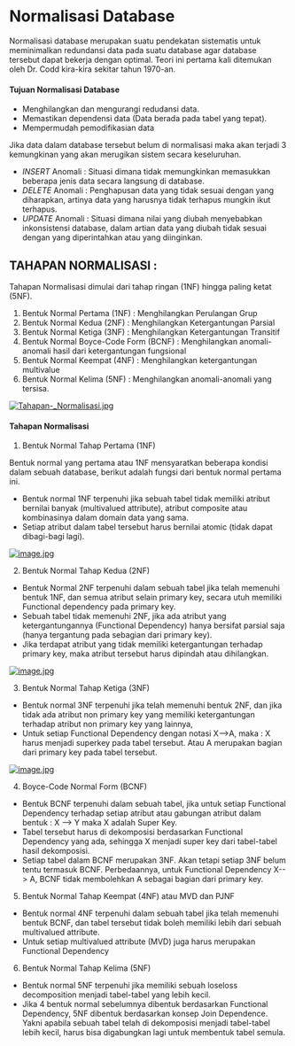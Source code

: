 # Normalisasi Database
Normalisasi database merupakan suatu pendekatan sistematis untuk meminimalkan redundansi data pada suatu database agar database tersebut dapat bekerja dengan optimal. Teori ini pertama kali ditemukan oleh Dr. Codd kira-kira sekitar tahun 1970-an.

#### Tujuan Normalisasi Database

- Menghilangkan dan mengurangi redudansi data.
- Memastikan dependensi data (Data berada pada tabel yang tepat).
- Mempermudah pemodifikasian data

Jika data dalam database tersebut belum di normalisasi maka akan terjadi 3 kemungkinan yang akan merugikan sistem secara keseluruhan.

- *INSERT* Anomali : Situasi dimana tidak memungkinkan memasukkan beberapa jenis data secara langsung di database.
- *DELETE* Anomali : Penghapusan data yang tidak sesuai dengan yang diharapkan, artinya data yang harusnya tidak terhapus mungkin ikut terhapus.
- *UPDATE* Anomali : Situasi dimana nilai yang diubah menyebabkan inkonsistensi database, dalam artian data yang diubah tidak sesuai dengan yang diperintahkan atau yang diinginkan.

## TAHAPAN NORMALISASI : 

Tahapan Normalisasi dimulai dari tahap ringan (1NF) hingga paling ketat (5NF).

1. Bentuk Normal Pertama (1NF) : Menghilangkan Perulangan Grup
2. Bentuk Normal Kedua (2NF)   : Menghilangkan Ketergantungan Parsial
3. Bentuk Normal Ketiga (3NF)  : Menghilangkan Ketergantungan Transitif
4. Bentuk Normal Boyce-Code Form (BCNF) : Menghilangkan anomali-anomali hasil dari ketergantungan fungsional
5. Bentuk Normal Keempat (4NF) : Menghilangkan ketergantungan multivalue
6. Bentuk Normal Kelima (5NF)  : Menghilangkan anomali-anomali yang tersisa.

[![Tahapan-_Normalisasi.jpg](https://s1.postimg.org/5nyhs6wxu7/Tahapan-_Normalisasi.jpg)](https://postimg.org/image/8bny2jpz63/)


#### Tahapan Normalisasi
1. Bentuk Normal Tahap Pertama (1NF)

Bentuk normal yang pertama atau 1NF mensyaratkan beberapa kondisi dalam sebuah database, berikut adalah fungsi dari bentuk normal pertama ini.

* Bentuk normal 1NF terpenuhi jika sebuah tabel tidak memiliki atribut bernilai banyak (multivalued attribute), atribut composite atau kombinasinya dalam domain data yang sama.
* Setiap atribut dalam tabel tersebut harus bernilai atomic (tidak dapat dibagi-bagi lagi).

[![image.jpg](https://s1.postimg.org/4srj52x9wv/image.jpg)](https://postimg.org/image/9btk822quj/)

2. Bentuk Normal Tahap Kedua (2NF)

* Bentuk Normal 2NF terpenuhi dalam sebuah tabel jika telah memenuhi bentuk 1NF, dan semua atribut selain primary key, secara utuh memiliki Functional dependency pada primary key.
* Sebuah tabel tidak memenuhi 2NF, jika ada atribut yang ketergantungannya (Functional Dependency) hanya bersifat parsial saja (hanya tergantung pada sebagian dari primary key).
* Jika terdapat atribut yang tidak memiliki ketergantungan terhadap primary key, maka atribut tersebut harus dipindah atau dihilangkan.

[![image.jpg](https://s1.postimg.org/7nwyp16yun/image.jpg)](https://postimg.org/image/5hxk39fb3f/)

3. Bentuk Normal Tahap Ketiga (3NF)

* Bentuk normal 3NF terpenuhi jika telah memenuhi bentuk 2NF, dan jika tidak ada atribut non primary key yang memiliki ketergantungan terhadap atribut non primary key yang lainnya,
* Untuk setiap Functional Dependency dengan notasi X-->A, maka : X harus menjadi superkey pada tabel tersebut. Atau A merupakan bagian dari primary key pada tabel tersebut.

[![image.jpg](https://s1.postimg.org/1ybmdgniu7/image.jpg)](https://postimg.org/image/4pkolj9mvv/)

4. Boyce-Code Normal Form (BCNF)

* Bentuk BCNF terpenuhi dalam sebuah tabel, jika untuk setiap Functional Dependency terhadap setiap atribut atau gabungan atribut dalam bentuk : X --> Y maka X adalah Super Key.
* Tabel tersebut harus di dekomposisi berdasarkan Functional Dependency yang ada, sehingga X menjadi super key dari tabel-tabel hasil dekomposisi.
* Setiap tabel dalam BCNF merupakan 3NF. Akan tetapi setiap 3NF belum tentu termasuk BCNF. Perbedaannya, untuk Functional Dependency X--> A, BCNF tidak membolehkan A sebagai bagian dari primary key.

5. Bentuk Normal Tahap Keempat (4NF) atau MVD dan PJNF

* Bentuk normal 4NF terpenuhi dalam sebuah tabel jika telah memenuhi bentuk BCNF, dan tabel tersebut tidak boleh memiliki lebih dari sebuah multivalued attribute.
* Untuk setiap  multivalued attribute (MVD) juga harus merupakan Functional Dependency

6. Bentuk Normal Tahap Kelima (5NF)

* Bentuk normal 5NF terpenuhi jika memiliki sebuah loseloss decomposition menjadi tabel-tabel yang lebih kecil.
* Jika 4 bentuk normal sebelumnya dibentuk berdasarkan Functional Dependency, 5NF dibentuk berdasarkan konsep Join Dependence. Yakni apabila sebuah tabel telah di dekomposisi menjadi tabel-tabel lebih kecil, harus bisa digabungkan lagi untuk membentuk tabel semula.
